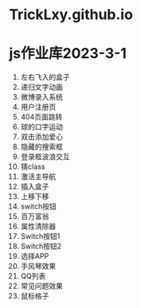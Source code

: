 # TrickLxy.github.io
# js作业库2023-3-1

1. 左右飞入的盒子
2. 递归文字动画
3. 微博录入系统
4. 用户注册页
5. 404页面跳转
6. 球的口字运动
7. 双击添加爱心
8. 隐藏的搜索框
9. 登录框波浪交互
10. 猜class
11. 激活主导航
12. 插入盒子
13. 上移下移
14. switch按钮
15. 百万富翁
16. 属性清除器
17. Switch按钮1
18. Switch按钮2
19. 选择APP
20. 手风琴效果
21. QQ列表
22. 常见问题效果
23. 鼠标格子